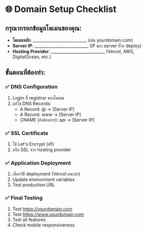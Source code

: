 # 🌐 Domain Setup Checklist

## กรุณากรอกข้อมูลโดเมนของคุณ:

- **โดเมนหลัก**: ___________________________ (เช่น yourdomain.com)
- **Server IP**: ___________________________ (IP ของ server ที่จะ deploy)
- **Hosting Provider**: ___________________________ (Vercel, AWS, DigitalOcean, etc.)

## ขั้นตอนที่ต้องทำ:

### ✅ DNS Configuration
1. Login ที่ registrar ของโดเมน
2. แก้ไข DNS Records:
   - A Record: @ → [Server IP]
   - A Record: www → [Server IP]
   - CNAME (ถ้าต้องการ): api → [Server IP]

### ✅ SSL Certificate
1. ใช้ Let's Encrypt (ฟรี)
2. หรือ SSL จาก hosting provider

### ✅ Application Deployment
1. เลือกวิธี deployment (Vercel แนะนำ)
2. Update environment variables
3. Test production URL

### ✅ Final Testing
1. Test https://yourdomain.com
2. Test https://www.yourdomain.com
3. Test all features
4. Check mobile responsiveness